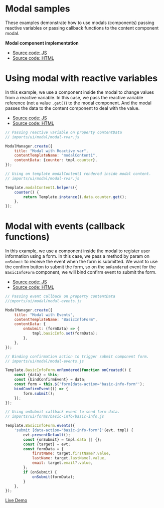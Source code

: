 # Modal samples

These examples demonstrate how to use modals (components) passing reactive variables or passing callback functions to
the content component modal.

**Modal component implementation**

* [Source code: JS](imports/ui/modal/modal.js)
* [Source code: HTML](imports/ui/modal/modal.html)

# Using modal with reactive variables

In this example, we use a component inside the modal to change values from a reactive variable. In this case, we pass
the reactive variable reference (not a value `.get()`) to the modal component. And the modal passes the data to the
content component to deal with the value.

* [Source code: JS](imports/ui/modal/modal-rvar.js)
* [Source code: HTML](imports/ui/modal/modal-rvar.html)

```javascript
// Passing reactive variable on property contentData
// imports/ui/modal/modal-rvar.js

ModalManager.create({
    title: "Modal with Reactive var",
    contentTemplateName: "modalContent1",
    contentData: {counter: tmpl.counter},
});

// Using on template modalContent1 rendered inside modal content.
// imports/ui/modal/modal-rvar.js

Template.modalContent1.helpers({
    counter() {
        return Template.instance().data.counter.get();
    },
});
```

# Modal with events (callback functions)

In this example, we use a component inside the modal to register user information using a form. In this case, we pass a
method by param on `onSubmit` to receive the event when the form is submitted. We want to use the confirm button to submit
the form, so on the `onRendered` event for the `BasicInfoForm` component, we will bind confirm event to submit the form.

* [Source code: JS](imports/ui/modal/modal-events.js)
* [Source code: HTML](imports/ui/modal/modal-events.html)

```javascript
// Passing event callback on property contentData
//imports/ui/modal/modal-events.js

ModalManager.create({
    title: "Modal with Events",
    contentTemplateName: "BasicInfoForm",
    contentData: {
        onSubmit: (formData) => {
            tmpl.basicInfo.set(formData);
        },
    },
});

// Binding confirmation action to trigger submit component form.
// imports/ui/modal/modal-events.js

Template.BasicInfoForm.onRendered(function onCreated() {
    const {data} = this;
    const {bindConfirmEvent} = data;
    const form = this.$('form[data-action="basic-info-form"');
    bindConfirmEvent(() => {
        form.submit();
    });
});

// Using onSubmit callback event to send form data.
// imports/ui/forms/basic-info/basic-info.js

Template.BasicInfoForm.events({
    'submit [data-action="basic-info-form"]'(evt, tmpl) {
        evt.preventDefault();
        const {onSubmit} = tmpl.data || {};
        const {target} = evt;
        const formData = {
            firstName: target.firstName?.value,
            lastName: target.lastName?.value,
            email: target.email?.value,
        };
        if (onSubmit) {
            onSubmit(formData);
        }
    },
});
```

[Live Demo](https://meteor-blaze-samples-prod-quave.svc.zcloud.ws/)
